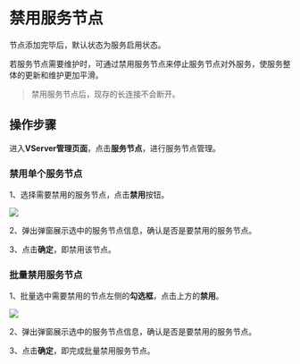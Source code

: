 

# 禁用服务节点

节点添加完毕后，默认状态为服务启用状态。

若服务节点需要维护时，可通过禁用服务节点来停止服务节点对外服务，使服务整体的更新和维护更加平滑。

> 禁用服务节点后，现存的长连接不会断开。


## 操作步骤

进入**VServer管理页面**，点击**服务节点**，进行服务节点管理。

### 禁用单个服务节点

1、选择需要禁用的服务节点，点击**禁用**按钮。

![](https://static.ucloud.cn/5329df9d19614061a9eb742cf4e6e264.png)


2、弹出弹窗展示选中的服务节点信息，确认是否是要禁用的服务节点。

3、点击**确定**，即禁用该节点。

### 批量禁用服务节点

1、批量选中需要禁用的节点左侧的**勾选框**，点击上方的**禁用**。

![](https://static.ucloud.cn/2a3e256165a94b0982316b64de1834f9.png)


2、弹出弹窗展示选中的服务节点信息，确认是否是要禁用的服务节点。

3、点击**确定**，即完成批量禁用服务节点。

